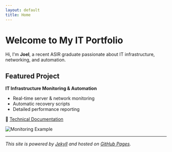 ```yaml
---
layout: default
title: Home
---
```


# Welcome to My IT Portfolio

Hi, I'm **Joel**, a recent ASIR graduate passionate about IT infrastructure, networking, and automation.

## Featured Project
**IT Infrastructure Monitoring & Automation**
- Real-time server & network monitoring
- Automatic recovery scripts
- Detailed performance reporting

📄 [Technical Documentation](docs/technical_documentation.md)

![Monitoring Example](assets/chatbot_example.png)

---
*This site is powered by [Jekyll](https://jekyllrb.com/) and hosted on [GitHub Pages](https://pages.github.com/).*

